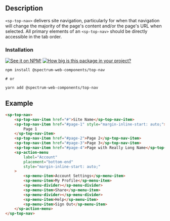 ## Description

`<sp-top-nav>` delivers site navigation, particularly for when that navigation will change the majority of the page's content and/or the page's URL when selected. All primary elements of an `<sp-top-nav>` should be directly accessible in the tab order.

### Installation

[![See it on NPM!](https://img.shields.io/npm/v/@spectrum-web-components/top-nav?style=for-the-badge)](https://www.npmjs.com/package/@spectrum-web-components/top-nav)
[![How big is this package in your project?](https://img.shields.io/bundlephobia/minzip/@spectrum-web-components/top-nav?style=for-the-badge)](https://bundlephobia.com/result?p=@spectrum-web-components/top-nav)

```
npm install @spectrum-web-components/top-nav

# or

yarn add @spectrum-web-components/top-nav
```

## Example

```html
<sp-top-nav>
    <sp-top-nav-item href="#">Site Name</sp-top-nav-item>
    <sp-top-nav-item href="#page-1" style="margin-inline-start: auto;">
        Page 1
    </sp-top-nav-item>
    <sp-top-nav-item href="#page-2">Page 2</sp-top-nav-item>
    <sp-top-nav-item href="#page-3">Page 3</sp-top-nav-item>
    <sp-top-nav-item href="#page-4">Page with Really Long Name</sp-top-nav-item>
    <sp-action-menu
        label="Account"
        placement="bottom-end"
        style="margin-inline-start: auto;"
    >
        <sp-menu-item>Account Settings</sp-menu-item>
        <sp-menu-item>My Profile</sp-menu-item>
        <sp-menu-divider></sp-menu-divider>
        <sp-menu-item>Share</sp-menu-item>
        <sp-menu-divider></sp-menu-divider>
        <sp-menu-item>Help</sp-menu-item>
        <sp-menu-item>Sign Out</sp-menu-item>
    </sp-action-menu>
</sp-top-nav>
```
